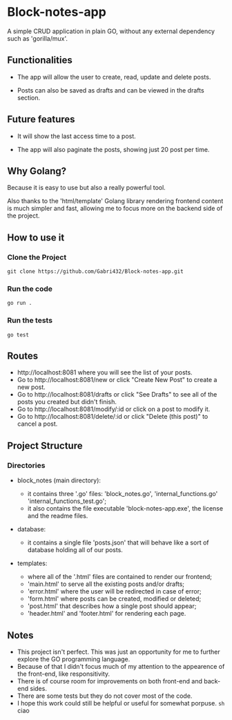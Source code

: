 # Block-notes-app
A simple CRUD application in plain GO, without any external dependency such as 'gorilla/mux'.

## Functionalities
* The app will allow the user to create, read, update and delete posts.

* Posts can also be saved as drafts and can be viewed in the drafts section.


## Future features
* It will show the last access time to a post.

* The app will also paginate the posts, showing just 20 post per time.

## Why Golang?
Because it is easy to use but also a really powerful tool.

Also thanks to the 'html/template' Golang library rendering frontend content is much simpler and fast, allowing me to focus more on the backend side of the project.

## How to use it
### Clone the Project
```
git clone https://github.com/Gabri432/Block-notes-app.git
```
### Run the code
```
go run .
```
### Run the tests
```
go test
```

## Routes
- http://localhost:8081 where you will see the list of your posts.
- Go to http://localhost:8081/new or click "Create New Post" to create a new post.
- Go to http://localhost:8081/drafts or click "See Drafts" to see all of the posts you created but didn't finish.
- Go to http://localhost:8081/modify/:id or click on a post to modify it.
- Go to http://localhost:8081/delete/:id or click "Delete (this post)" to cancel a post.


## Project Structure
### Directories
- block_notes (main directory):
  - it contains three '.go' files: 'block_notes.go', 'internal_functions.go' 'internal_functions_test.go';
  - it also contains the file executable 'block-notes-app.exe', the license and the readme files.

- database:
  - it contains a single file 'posts.json' that will behave like a sort of database holding all of our posts.

- templates:
  - where all of the '.html' files are contained to render our frontend;
  - 'main.html' to serve all the existing posts and/or drafts;
  - 'error.html' where the user will be redirected in case of error;
  - 'form.html' where posts can be created, modified or deleted;
  - 'post.html' that describes how a single post should appear;
  - 'header.html' and 'footer.html' for rendering each page.

## Notes
- This project isn't perfect. This was just an opportunity for me to further explore the GO programming language.
- Because of that I didn't focus much of my attention to the appearence of the front-end, like responsitivity.
- There is of course room for improvements on both front-end and back-end sides.
- There are some tests but they do not cover most of the code.
- I hope this work could still be helpful or useful for somewhat porpuse.
`sh `
ciao
```